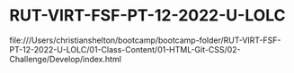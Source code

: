 # RUT-VIRT-FSF-PT-12-2022-U-LOLC

file:///Users/christianshelton/bootcamp/bootcamp-folder/RUT-VIRT-FSF-PT-12-2022-U-LOLC/01-Class-Content/01-HTML-Git-CSS/02-Challenge/Develop/index.html

